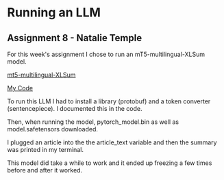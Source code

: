 # Running an LLM
## Assignment 8 - Natalie Temple

For this week's assignment I chose to run an mT5-multilingual-XLSum model.

[mt5-multilingual-XLSum](https://huggingface.co/csebuetnlp/mT5_multilingual_XLSum#mt5-multilingual-xlsum)

[My Code](llmshw.py)

To run this LLM I had to install a library (protobuf) and a token converter (sentencepiece). I documented this in the code.

Then, when running the model, pytorch_model.bin as well as model.safetensors downloaded.

I plugged an article into the the article_text variable and then the summary was printed in my terminal.

This model did take a while to work and it ended up freezing a few times before and after it worked.